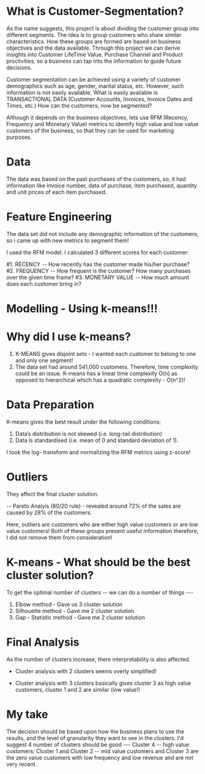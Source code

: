 # What is Customer-Segmentation?

As the name suggests, this project is about dividing the customer group into different segments. The idea is to group customers who share similar characteristics. How these groups are formed are based on business objectives and the data available. Through this project we can derive insights into Customer LifeTime Value, Purchase Channel and Product proclivities, so a business can tap into the information to guide future decisions.

Customer segmentation can be achieved using a variety of customer demographics such as age, gender, marital status, etc. However, such information is not easily available. What is easily available is TRANSACTIONAL DATA (Customer Accounts, Invoices, Invoice Dates and Times, etc.) How can the customers, now be segmented?

Although it depends on the business objectives, lets use RFM (Recency, Frequency and Monetary Value) metrics to identify high value and low value customers of the business, so that they can be used for marketing purposes.

# Data
The data was based on the past purchases of the customers, so, it had information like Invoice number, data of purchase, item purchased, quantity and unit prices of each item purchased.



# Feature Engineering

The data set did not include any demographic information of the customers, so i came up with new metrics to segment them!

I used the RFM model. I calculated 3 different scores for each customer:

#1. RECENCY -- How recently has the customer made his/her purchase?
#2. FREQUENCY -- How frequent is the customer? How many purchases over the given time frame?
#3. MONETARY VALUE -- How much amount does each customer bring in?


# Modelling - Using k-means!!!

# Why did I use k-means?

1. K-MEANS gives disjoint sets - I wanted each customer to belong to one and only one segment!
2. The data set had around 541,000 customers. Therefore, time complexity could be an issue. K-means has a linear time complexity O(n) as opposed to hierarchical which has a quadratic complexity - O(n^2)!

# Data Preparation

K-means gives the best result under the following conditions:
1. Data’s distribution is not skewed (i.e. long-tail distribution)
2. Data is standardised (i.e. mean of 0 and standard deviation of 1).

I took the log- transform and normalizing the RFM metrics using z-score!

# Outliers

They affect the final cluster solution.

 -- Pareto Analyis (80/20 rule)  - revealed around 72% of the sales are caused by 28% of the customers. 
 
 Here, outliers are customers who are either high value customers or are low value customers! Both of these groups present useful information therefore, I did not remove them from consideration!


# K-means - What should be the best cluster solution?

To get the optimal number of clusters -- we can do a number of things ---
1. Elbow method - Gave us 3 cluster solution 
2. Silhouette method - Gave me 2 cluster solution
3. Gap - Statistic method - Gave me 2 cluster solution


# Final Analysis

As the number of clusters increase, there interpretability is also affected.

- Cluster analysis with 2 clusters seems overly simplified!

- Cluster analysis with 3 clusters basically gives cluster 3 as high value customers, cluster 1 and 2 are similar (low value!)

# My take

The decision should be based upon how the business plans to use the results, and the level of granularity they want to see in the clusters. I'd suggest 4 number of clusters should be good --- Cluster 4 -- high value customers; Cluster 1 and Cluster 2 -- mid value customers and Cluster 3 are the zero value customers with low frequency and low revenue and are not very recent.
